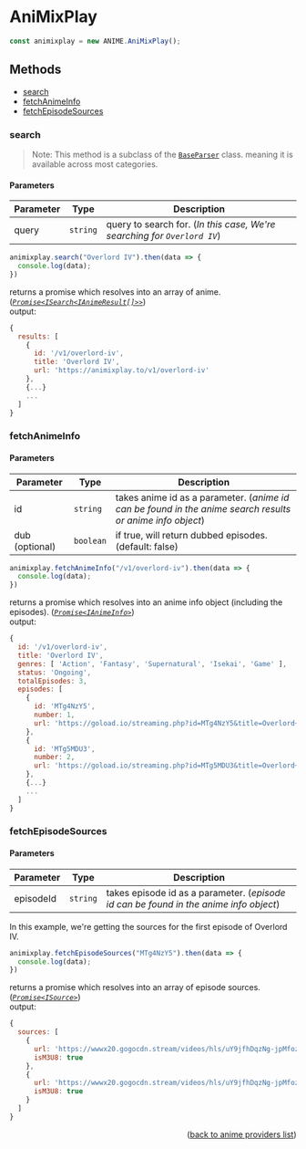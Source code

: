 <h1>AniMixPlay</h1>

```ts
const animixplay = new ANIME.AniMixPlay();
```

<h2>Methods</h2>

- [search](#search)
- [fetchAnimeInfo](#fetchanimeinfo)
- [fetchEpisodeSources](#fetchepisodesources)

### search
> Note: This method is a subclass of the [`BaseParser`](https://github.com/consumet/extensions/blob/master/src/models/base-parser.ts) class. meaning it is available across most categories.


<h4>Parameters</h4>

| Parameter | Type     | Description                                                              |
| --------- | -------- | ------------------------------------------------------------------------ |
| query     | `string` | query to search for. (*In this case, We're searching for `Overlord IV`*) |

```ts
animixplay.search("Overlord IV").then(data => {
  console.log(data);
})
```

returns a promise which resolves into an array of anime. (*[`Promise<ISearch<IAnimeResult[]>>`](https://github.com/consumet/extensions/blob/master/src/models/types.ts#L13-L26)*)\
output:
```js
{
  results: [
    {
      id: '/v1/overlord-iv',
      title: 'Overlord IV',
      url: 'https://animixplay.to/v1/overlord-iv'
    },
    {...}
    ...
  ]
}
```

### fetchAnimeInfo

<h4>Parameters</h4>

| Parameter      | Type      | Description                                                                                               |
| -------------- | --------- | --------------------------------------------------------------------------------------------------------- |
| id             | `string`  | takes anime id as a parameter. (*anime id can be found in the anime search results or anime info object*) |
| dub (optional) | `boolean` | if true, will return dubbed episodes. (default: false)                                                    |


```ts
animixplay.fetchAnimeInfo("/v1/overlord-iv").then(data => {
  console.log(data);
})
```

returns a promise which resolves into an anime info object (including the episodes). (*[`Promise<IAnimeInfo>`](https://github.com/consumet/extensions/blob/master/src/models/types.ts#L28-L42)*)\
output:
```js
{
  id: '/v1/overlord-iv',
  title: 'Overlord IV',
  genres: [ 'Action', 'Fantasy', 'Supernatural', 'Isekai', 'Game' ],
  status: 'Ongoing',
  totalEpisodes: 3,
  episodes: [
    {
      id: 'MTg4NzY5',
      number: 1,
      url: 'https://goload.io/streaming.php?id=MTg4NzY5&title=Overlord+IV+Episode+1&typesub=SUB'
    },
    {
      id: 'MTg5MDU3',
      number: 2,
      url: 'https://goload.io/streaming.php?id=MTg5MDU3&title=Overlord+IV+Episode+2'
    },
    {...}
    ...
  ]
}
```

### fetchEpisodeSources

<h4>Parameters</h4>

| Parameter | Type     | Description                                                                           |
| --------- | -------- | ------------------------------------------------------------------------------------- |
| episodeId | `string` | takes episode id as a parameter. (*episode id can be found in the anime info object*) |


In this example, we're getting the sources for the first episode of Overlord IV.
```ts
animixplay.fetchEpisodeSources("MTg4NzY5").then(data => {
  console.log(data);
})
```

returns a promise which resolves into an array of episode sources. (*[`Promise<ISource>`](https://github.com/consumet/extensions/blob/master/src/models/types.ts#L210-L214)*)\
output:
```js
{
  sources: [
    {
      url: 'https://wwwx20.gogocdn.stream/videos/hls/uY9jfhDqzNg-jpMfozKczw/1660027166/188769/ca09dc1ce88568467994ea8e756c4493/ep.1.1657688625.m3u8',
      isM3U8: true
    },
    {
      url: 'https://wwwx20.gogocdn.stream/videos/hls/uY9jfhDqzNg-jpMfozKczw/1660027166/188769/ca09dc1ce88568467994ea8e756c4493/ep.1.1657688625.m3u8',
      isM3U8: true
    }
  ]
}
```

<p align="end">(<a href="https://github.com/consumet/extensions/blob/master/docs/guides/anime.md#">back to anime providers list</a>)</p>
